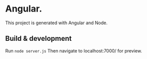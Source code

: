 # Angular.

This project is generated with Angular and Node.


## Build & development

Run `node server.js` Then navigate to localhost:7000/ for preview.

